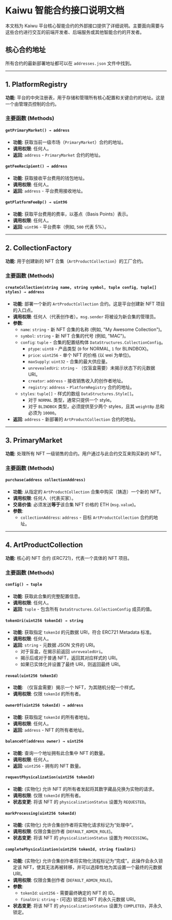 # Kaiwu 智能合约接口说明文档

本文档为 Kaiwu 平台核心智能合约的外部接口提供了详细说明。主要面向需要与这些合约进行交互的前端开发者、后端服务或其他智能合约的开发者。

## 核心合约地址

所有合约的最新部署地址都可以在 `addresses.json` 文件中找到。

---

## 1. PlatformRegistry

**功能**: 平台的中央注册表，用于存储和管理所有核心配置和关键合约的地址。这是一个由管理员控制的合约。

### 主要函数 (Methods)

#### `getPrimaryMarket() → address`
*   **功能**: 获取当前一级市场（`PrimaryMarket`）合约的地址。
*   **调用权限**: 任何人。
*   **返回**: `address` - `PrimaryMarket` 合约的地址。

#### `getFeeRecipient() → address`
*   **功能**: 获取接收平台费用的钱包地址。
*   **调用权限**: 任何人。
*   **返回**: `address` - 平台费用接收地址。

#### `getPlatformFeeBp() → uint96`
*   **功能**: 获取平台费用的费率，以基点（Basis Points）表示。
*   **调用权限**: 任何人。
*   **返回**: `uint96` - 平台费率（例如, `500` 代表 5%）。

---

## 2. CollectionFactory

**功能**: 用于创建新的 NFT 合集（`ArtProductCollection`）的工厂合约。

### 主要函数 (Methods)

#### `createCollection(string name, string symbol, tuple config, tuple[] styles) → address`
*   **功能**: 部署一个新的 `ArtProductCollection` 合约。这是平台创建新 NFT 项目的入口点。
*   **调用权限**: 任何人（代表创作者）。`msg.sender` 将被设为新合集的管理员。
*   **参数**:
    *   `name`: `string` - 新 NFT 合集的名称 (例如, "My Awesome Collection")。
    *   `symbol`: `string` - 新 NFT 合集的代号 (例如, "MAC")。
    *   `config`: `tuple` - 合集的配置结构体 `DataStructures.CollectionConfig`。
        *   `ptype`: `uint8` - 产品类型 (`0` for NORMAL, `1` for BLINDBOX)。
        *   `price`: `uint256` - 单个 NFT 的价格 (以 wei 为单位)。
        *   `maxSupply`: `uint32` - 合集的最大供应量。
        *   `unrevealedUri`: `string` - （仅盲盒需要）未揭示状态下的元数据 URI。
        *   `creator`: `address` - 接收销售收入的创作者地址。
        *   `registry`: `address` - `PlatformRegistry` 合约的地址。
    *   `styles`: `tuple[]` - 样式的数组 `DataStructures.Style[]`。
        *   对于 `NORMAL` 类型，通常只提供一个 style。
        *   对于 `BLINDBOX` 类型，必须提供至少两个 styles，且其 `weightBp` 总和必须为 `10000`。
*   **返回**: `address` - 新部署的 `ArtProductCollection` 合约的地址。

---

## 3. PrimaryMarket

**功能**: 处理所有 NFT 一级销售的合约。用户通过与此合约交互来购买新的 NFT。

### 主要函数 (Methods)

#### `purchase(address collectionAddress)`
*   **功能**: 从指定的 `ArtProductCollection` 合集中购买（铸造）一个新的 NFT。
*   **调用权限**: 任何人（代表买家）。
*   **交易价值**: 必须发送**等于**该合集 NFT 价格的 ETH (`msg.value`)。
*   **参数**:
    *   `collectionAddress`: `address` - 目标 `ArtProductCollection` 合约的地址。

---

## 4. ArtProductCollection

**功能**: 核心的 NFT 合约 (ERC721)，代表一个具体的 NFT 项目。

### 主要函数 (Methods)

#### `config() → tuple`
*   **功能**: 获取此合集的完整配置信息。
*   **调用权限**: 任何人。
*   **返回**: `tuple` - 包含所有 `DataStructures.CollectionConfig` 成员的值。

#### `tokenUri(uint256 tokenId) → string`
*   **功能**: 获取指定 `tokenId` 的元数据 URI，符合 ERC721 Metadata 标准。
*   **调用权限**: 任何人。
*   **返回**: `string` - 元数据 JSON 文件的 URI。
    *   对于盲盒，在揭示前返回 `unrevealedUri`。
    *   揭示后或对于普通 NFT，返回其对应样式的 URI。
    *   如果已实体化并设置了最终 URI，则返回最终 URI。

#### `reveal(uint256 tokenId)`
*   **功能**: （仅盲盒需要）揭示一个 NFT，为其随机分配一个样式。
*   **调用权限**: 仅限 `tokenId` 的所有者。

#### `ownerOf(uint256 tokenId) → address`
*   **功能**: 获取指定 `tokenId` 的所有者地址。
*   **调用权限**: 任何人。
*   **返回**: `address` - NFT 的所有者地址。

#### `balanceOf(address owner) → uint256`
*   **功能**: 查询一个地址拥有此合集中 NFT 的数量。
*   **调用权限**: 任何人。
*   **返回**: `uint256` - 拥有的 NFT 数量。

#### `requestPhysicalization(uint256 tokenId)`
*   **功能**: (实物化) 允许 NFT 的所有者发起将其数字藏品兑换为实物的请求。
*   **调用权限**: 仅限 `tokenId` 的所有者。
*   **状态变更**: 将该 NFT 的 `physicalizationStatus` 设置为 `REQUESTED`。

#### `markProcessing(uint256 tokenId)`
*   **功能**: (实物化) 允许合集创作者将实物化请求标记为“处理中”。
*   **调用权限**: 仅限合集创作者 (`DEFAULT_ADMIN_ROLE`)。
*   **状态变更**: 将该 NFT 的 `physicalizationStatus` 设置为 `PROCESSING`。

#### `completePhysicalization(uint256 tokenId, string finalUri)`
*   **功能**: (实物化) 允许合集创作者将实物化流程标记为“完成”。此操作会永久锁定该 NFT，使其无法再被转移，并可以选择性地为其设置一个最终的元数据 URI。
*   **调用权限**: 仅限合集创作者 (`DEFAULT_ADMIN_ROLE`)。
*   **参数**:
    *   `tokenId`: `uint256` - 需要最终确定的 NFT 的 ID。
    *   `finalUri`: `string` - (可选) 锁定后 NFT 的永久元数据 URI。
*   **状态变更**: 将该 NFT 的 `physicalizationStatus` 设置为 `COMPLETED`，并永久锁定。
